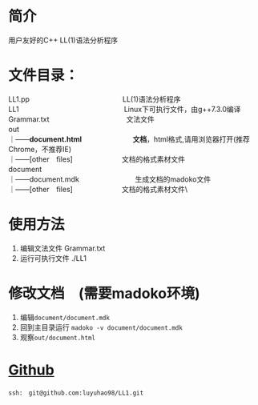 # 简介

用户友好的C++ LL(1)语法分析程序

# 文件目录：
LL1.pp　　　　　　　　　　　　　 LL(1)语法分析程序\
LL1　　　　　　　　　　　　　　　Linux下可执行文件，由g++7.3.0编译\
Grammar.txt　　　　　　　　　　　文法文件\
out　　　　　　　　　　　　　　　　\
｜——**document.html**　　　　　　　 **文档**，html格式,请用浏览器打开(推荐Chrome，不推荐IE)\
｜——[other　files]　　　　　　　文档的格式素材文件\
document　　　　　　　　　　　　　\
｜——document.mdk　　　　　　　　生成文档的madoko文件\
｜——[other　files]　　　　　　　文档的格式素材文件\

# 使用方法

1. 编辑文法文件    Grammar.txt
2. 运行可执行文件  ./LL1

# 修改文档　(需要madoko环境)
1. 编辑`document/document.mdk `
2. 回到主目录运行 `madoko -v document/document.mdk`
3. 观察`out/document.html`

# [Github](https://github.com/luyuhao98/LL1)
`ssh:　git@github.com:luyuhao98/LL1.git`

